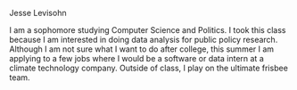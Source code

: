 Jesse Levisohn

I am a sophomore studying Computer Science and Politics. I took this class 
because I am interested in doing data analysis for public policy research. 
Although I am not sure what I want to do after college, this summer I am 
applying to a few jobs where I would be a software or data intern at a 
climate technology company. Outside of class, I play on the ultimate frisbee team.
